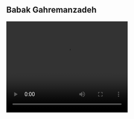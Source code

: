 ## Babak Gahremanzadeh

<video width="320" height="240" controls>
  <source src="https://babakcode.github.io/assets/git-version.mp4" type="video/mp4">
</video>

